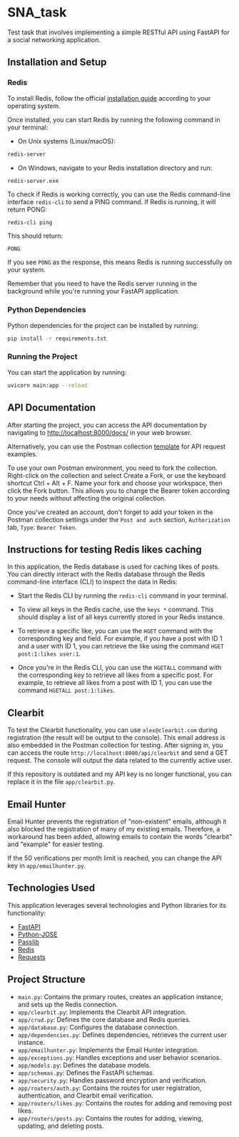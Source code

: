 
# SNA_task

Test task that involves implementing a simple RESTful API using FastAPI for a social networking application.

## Installation and Setup

### Redis

To install Redis, follow the official [installation guide](https://redis.io/download) according to your operating system.

Once installed, you can start Redis by running the following command in your terminal:

-   On Unix systems (Linux/macOS):

```bash
redis-server
```

-   On Windows, navigate to your Redis installation directory and run:

```
redis-server.exe
```

To check if Redis is working correctly, you can use the Redis command-line interface `redis-cli` to send a PING command. If Redis is running, it will return PONG:

```bash
redis-cli ping
```

This should return:

`PONG` 

If you see `PONG` as the response, this means Redis is running successfully on your system.

Remember that you need to have the Redis server running in the background while you're running your FastAPI application.

### Python Dependencies

Python dependencies for the project can be installed by running:

```bash
pip install -r requirements.txt
```
    
### Running the Project

You can start the application by running:

```bash
uvicorn main:app --reload
```

## API Documentation

After starting the project, you can access the API documentation by navigating to [http://localhost:8000/docs/](http://localhost:8000/docs/) in your web browser.

Alternatively, you can use the Postman collection [template](https://www.postman.com/spacecraft-participant-12459094/workspace/sna-public/collection/24461590-2ab93b8b-9023-4a1f-a836-af138563fca5?action=share&creator=24461590) for API request examples.

To use your own Postman environment, you need to fork the collection. Right-click on the collection and select Create a Fork, or use the keyboard shortcut Ctrl + Alt + F. Name your fork and choose your workspace, then click the Fork button. This allows you to change the Bearer token according to your needs without affecting the original collection.

Once you've created an account, don't forget to add your token in the Postman collection settings under the `Post and auth` section, `Authorization` tab, `Type`: `Bearer Token`.

## Instructions for testing Redis likes caching

In this application, the Redis database is used for caching likes of posts. You can directly interact with the Redis database through the Redis command-line interface (CLI) to inspect the data in Redis:

-   Start the Redis CLI by running the `redis-cli` command in your terminal.
    
-   To view all keys in the Redis cache, use the `keys *` command. This should display a list of all keys currently stored in your Redis instance.
    
-   To retrieve a specific like, you can use the `HGET` command with the corresponding key and field. For example, if you have a post with ID 1 and a user with ID 1, you can retrieve the like using the command `HGET post:1:likes user:1`.
    
- Once you're in the Redis CLI, you can use the `HGETALL` command with the corresponding key to retrieve all likes from a specific post. For example, to retrieve all likes from a post with ID 1, you can use the command `HGETALL post:1:likes`.
    
## Clearbit

To test the Clearbit functionality, you can use `alex@clearbit.com` during registration (the result will be output to the console). This email address is also embedded in the Postman collection for testing. After signing in, you can access the route `http://localhost:8000/api/clearbit` and send a GET request. The console will output the data related to the currently active user.

If this repository is outdated and my API key is no longer functional, you can replace it in the file `app/clearbit.py`.

## Email Hunter

Email Hunter prevents the registration of "non-existent" emails, although it also blocked the registration of many of my existing emails. Therefore, a workaround has been added, allowing emails to contain the words "clearbit" and "example" for easier testing.

If the 50 verifications per month limit is reached, you can change the API key in `app/emailhunter.py`.

## Technologies Used

This application leverages several technologies and Python libraries for its functionality:

 - [FastAPI](https://fastapi.tiangolo.com/)
 - [Python-JOSE](https://github.com/mpdavis/python-jose)
 - [Passlib](https://passlib.readthedocs.io/en/stable/)
 - [Redis](https://redis.io/)
 -  [Requests](https://docs.python-requests.org/en/latest/)

## Project Structure

-   `main.py`: Contains the primary routes, creates an application instance, and sets up the Redis connection.
-   `app/clearbit.py`: Implements the Clearbit API integration.
-   `app/crud.py`: Defines the core database and Redis queries.
-   `app/database.py`: Configures the database connection.
-   `app/dependencies.py`: Defines dependencies, retrieves the current user instance.
-   `app/emailhunter.py`: Implements the Email Hunter integration.
-   `app/exceptions.py`: Handles exceptions and user behavior scenarios.
-   `app/models.py`: Defines the database models.
-   `app/schemas.py`: Defines the FastAPI schemas.
-   `app/security.py`: Handles password encryption and verification.
-   `app/routers/auth.py`: Contains the routes for user registration, authentication, and Clearbit email verification.
-   `app/routers/likes.py`: Contains the routes for adding and removing post likes.
-   `app/routers/posts.py`: Contains the routes for adding, viewing, updating, and deleting posts.